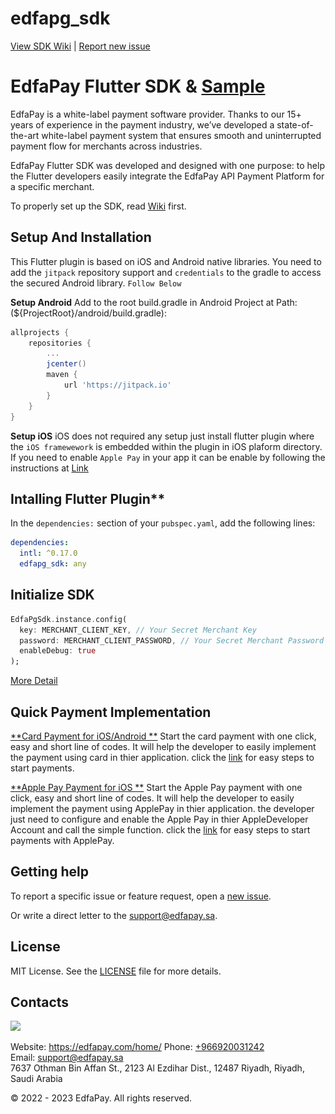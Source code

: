 # edfapg_sdk

[View SDK Wiki](https://github.com/edfapay/edfa-pg-flutter-sdk.git) | [Report new issue](https://github.com/edfapay/edfa-pg-flutter-sdk.git/issues/new)

# EdfaPay Flutter SDK & [Sample](https://github.com/edfapay/edfa-pg-flutter-sdk.git)

EdfaPay is a white-label payment software provider. Thanks to our 15+ years of experience in the
payment industry, we’ve developed a state-of-the-art white-label payment system that ensures smooth
and uninterrupted payment flow for merchants across industries.
 
[//]: # (<p align="center">)

[//]: # (  <a href="https://edfapay.com/home/">)

[//]: # (      <img src="https://github.com/ExpresspaySa/expresspay-flutter-sdk/blob/main/media/header.png" alt="Expresspay" width="400px"/>)

[//]: # (  </a>)

[//]: # (</p>)

EdfaPay Flutter SDK was developed and designed with one purpose: to help the Flutter developers
easily integrate the EdfaPay API Payment Platform for a specific merchant.

To properly set up the SDK, read [Wiki](https://github.com/edfapay/edfa-pg-flutter-sdk/wiki)
first.

## Setup And Installation

This Flutter plugin is based on iOS and Android native libraries.
You need to add the `jitpack` repository support and `credentials` to the gradle to access the
secured Android library. `Follow Below`

**Setup Android**
Add to the root build.gradle in Android Project at Path:(${ProjectRoot}/android/build.gradle):

```groovy
allprojects {
    repositories {
        ...
        jcenter()
        maven {
            url 'https://jitpack.io'
        }
    }
}
```

**Setup iOS**
iOS does not required any setup just install flutter plugin where the `iOS framewework` is embedded
within the plugin in iOS plaform directory.
If you need to enable `Apple Pay` in your app it can be enable by following the instructions
at [Link](https://github.com/edfapay/edfa-pg-flutter-sdk)

## Intalling Flutter Plugin**

In the `dependencies:` section of your `pubspec.yaml`, add the following lines:

```pubspec.yaml
dependencies:
  intl: ^0.17.0
  edfapg_sdk: any
```

## Initialize SDK

```dart
EdfaPgSdk.instance.config(
  key: MERCHANT_CLIENT_KEY, // Your Secret Merchant Key
  password: MERCHANT_CLIENT_PASSWORD, // Your Secret Merchant Password
  enableDebug: true
);
```

[More Detail](https://github.com/edfapay/edfa-pg-flutter-sdk)

## Quick Payment Implementation

[**Card Payment for iOS/Android
**](https://github.com/edfapay/edfa-pg-flutter-sdk/wiki)
Start the card payment with one click, easy and short line of codes. It will help the developer to
easily implement the payment using card in thier application. click
the [link](https://github.com/edfapay/edfa-pg-flutter-sdk/wiki)
for easy steps to start payments.

[**Apple Pay Payment for iOS
**](https://github.com/edfapay/edfa-pg-flutter-sdk/wiki)
Start the Apple Pay payment with one click, easy and short line of codes. It will help the developer
to easily implement the payment using ApplePay in thier application. the developer just need to
configure and enable the Apple Pay in thier AppleDeveloper Account and call the simple function.
click
the [link](https://github.com/edfapay/edfa-pg-ios-sdk-pod/)
for easy steps to start payments with ApplePay.

## Getting help

To report a specific issue or feature request, open
a [new issue](https://github.com/edfapay/edfa-pg-flutter-sdk/issues/new).

Or write a direct letter to the [support@edfapay.sa](mailto:support@edfapay.sa).

## License

MIT License. See
the [LICENSE](https://github.com/edfapay/edfa-pg-flutter-sdk/blob/master/LICENSE) file for
more details.

## Contacts

![](/media/footer.png)

Website: https://edfapay.com/home/
Phone: [+966920031242](tel:+966920033633)  
Email: [support@edfapay.sa](mailto:support@edfapay.sa)  
7637 Othman Bin Affan St., 2123 Al Ezdihar Dist., 12487 Riyadh, Riyadh, Saudi Arabia

© 2022 - 2023 EdfaPay. All rights reserved.


